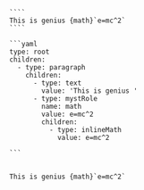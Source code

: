 `````{tabbed} Markup
````
This is genius {math}`e=mc^2`
````
`````

`````{tabbed} AST
```yaml
type: root
children:
  - type: paragraph
    children:
      - type: text
        value: 'This is genius '
      - type: mystRole
        name: math
        value: e=mc^2
        children:
          - type: inlineMath
            value: e=mc^2

```
`````

`````{tabbed} Render

This is genius {math}`e=mc^2`

`````

